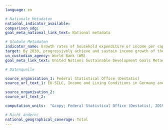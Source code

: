 ```yaml
---
language: en

# Nationale Metadaten
national_indicator_available:
comparison_sdg:
goal_meta_national_link_text: National metadata

# Globale Metadaten
indicator_name: Growth rates of household expenditure or income per capita among the bottom 40 per cent of the population and the total population
target: By 2030, progressively achieve and sustain income growth of the bottom 40 per cent of the population at a rate higher than the national average
un_custodian_agency: World Bank (WB)
goal_meta_link_text: United Nations Sustainable Development Goals Metadata

# Datenquelle

source_organisation_1: Federal Statistical Office (Destatis)
source_url_text_1: EU-SILC, Income and Living Conditions in Germany and the European Union - subject-matter series 15, series 3 (Only available in German)

source_organisation_2:
source_url_text_2:

computation_units:  "&copy; Federal Statistical Office (Destatis), 2019"

# Nicht ändern!
national_geographical_coverage: Total
---
```

